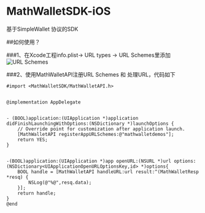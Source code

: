 # MathWalletSDK-iOS
基于SimpleWallet 协议的SDK



##如何使用？

###1、在Xcode工程info.plist-> URL types -> URL Schemes里添加
![URL Schemes](https://github.com/MediShares/MathWalletSDK-iOS/blob/master/urlschemes.jpeg "URL Schemes")


###2、使用MathWalletAPI注册URL Schemes 和 处理URL，代码如下
```Objective C
#import <MathWalletSDK/MathWalletAPI.h>
  
  
@implementation AppDelegate


- (BOOL)application:(UIApplication *)application didFinishLaunchingWithOptions:(NSDictionary *)launchOptions {
    // Override point for customization after application launch.
    [MathWalletAPI registerAppURLSchemes:@"mathwalletdemos"];
    return YES;
}


-(BOOL)application:(UIApplication *)app openURL:(NSURL *)url options:(NSDictionary<UIApplicationOpenURLOptionsKey,id> *)options{
    BOOL handle = [MathWalletAPI handleURL:url result:^(MathWalletResp *resq) {
        NSLog(@"%@",resq.data);
    }];
    return handle;
}
@end
```
